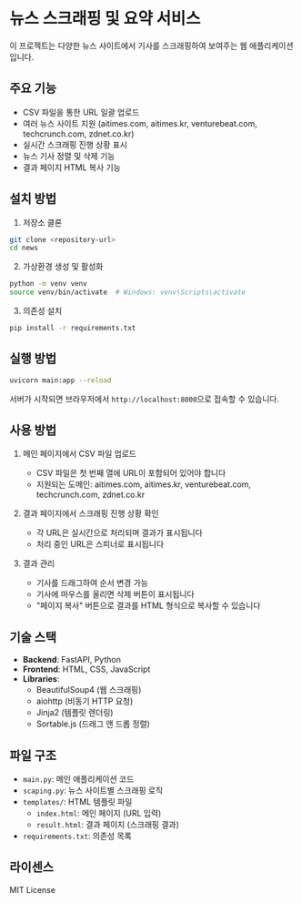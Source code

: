 # 뉴스 스크래핑 및 요약 서비스

이 프로젝트는 다양한 뉴스 사이트에서 기사를 스크래핑하여 보여주는 웹 애플리케이션입니다.

## 주요 기능

- CSV 파일을 통한 URL 일괄 업로드
- 여러 뉴스 사이트 지원 (aitimes.com, aitimes.kr, venturebeat.com, techcrunch.com, zdnet.co.kr)
- 실시간 스크래핑 진행 상황 표시
- 뉴스 기사 정렬 및 삭제 기능
- 결과 페이지 HTML 복사 기능

## 설치 방법

1. 저장소 클론
```bash
git clone <repository-url>
cd news
```

2. 가상환경 생성 및 활성화
```bash
python -m venv venv
source venv/bin/activate  # Windows: venv\Scripts\activate
```

3. 의존성 설치
```bash
pip install -r requirements.txt
```

## 실행 방법

```bash
uvicorn main:app --reload
```

서버가 시작되면 브라우저에서 `http://localhost:8000`으로 접속할 수 있습니다.

## 사용 방법

1. 메인 페이지에서 CSV 파일 업로드
   - CSV 파일은 첫 번째 열에 URL이 포함되어 있어야 합니다
   - 지원되는 도메인: aitimes.com, aitimes.kr, venturebeat.com, techcrunch.com, zdnet.co.kr

2. 결과 페이지에서 스크래핑 진행 상황 확인
   - 각 URL은 실시간으로 처리되며 결과가 표시됩니다
   - 처리 중인 URL은 스피너로 표시됩니다

3. 결과 관리
   - 기사를 드래그하여 순서 변경 가능
   - 기사에 마우스를 올리면 삭제 버튼이 표시됩니다
   - "페이지 복사" 버튼으로 결과를 HTML 형식으로 복사할 수 있습니다

## 기술 스택

- **Backend**: FastAPI, Python
- **Frontend**: HTML, CSS, JavaScript
- **Libraries**: 
  - BeautifulSoup4 (웹 스크래핑)
  - aiohttp (비동기 HTTP 요청)
  - Jinja2 (템플릿 렌더링)
  - Sortable.js (드래그 앤 드롭 정렬)

## 파일 구조

- `main.py`: 메인 애플리케이션 코드
- `scaping.py`: 뉴스 사이트별 스크래핑 로직
- `templates/`: HTML 템플릿 파일
  - `index.html`: 메인 페이지 (URL 입력)
  - `result.html`: 결과 페이지 (스크래핑 결과)
- `requirements.txt`: 의존성 목록

## 라이센스

MIT License 